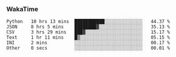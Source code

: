 ### WakaTime
<!--START_SECTION:waka-->

```text
Python   10 hrs 13 mins  ███████████░░░░░░░░░░░░░░   44.37 %
JSON     8 hrs 5 mins    ████████▓░░░░░░░░░░░░░░░░   35.13 %
CSV      3 hrs 29 mins   ███▓░░░░░░░░░░░░░░░░░░░░░   15.17 %
Text     1 hr 11 mins    █▒░░░░░░░░░░░░░░░░░░░░░░░   05.15 %
INI      2 mins          ░░░░░░░░░░░░░░░░░░░░░░░░░   00.17 %
Other    0 secs          ░░░░░░░░░░░░░░░░░░░░░░░░░   00.01 %
```

<!--END_SECTION:waka-->
